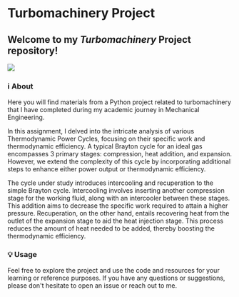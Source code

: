 # Turbomachinery Project
## <b>Welcome to my <em>Turbomachinery</em> Project repository!</b>

<img src="https://www.ictm-aachen.com/en/jcr:content/stage/stageParsys/stage_slide_2/image.img.jpg/1632219009308/AdobeStock-56159073-buehne.jpg" width= "auto" height="auto">

### ℹ️ <b>About</b>
Here you will find materials from a Python project related to turbomachinery that I have completed during my academic journey in Mechanical Engineering.

In this assignment, I delved into the intricate analysis of various Thermodynamic Power Cycles, focusing on their specific work and thermodynamic efficiency. A typical Brayton cycle for an ideal gas encompasses 3 primary stages: compression, heat addition, and expansion. However, we extend the complexity of this cycle by incorporating additional steps to enhance either power output or thermodynamic efficiency.

The cycle under study introduces intercooling and recuperation to the simple Brayton cycle. Intercooling involves inserting another compression stage for the working fluid, along with an intercooler between these stages. This addition aims to decrease the specific work required to attain a higher pressure. Recuperation, on the other hand, entails recovering heat from the outlet of the expansion stage to aid the heat injection stage. This process reduces the amount of heat needed to be added, thereby boosting the thermodynamic efficiency.

### 💡 <b>Usage</b>
Feel free to explore the project and use the code and resources for your learning or reference purposes. If you have any questions or suggestions, please don't hesitate to open an issue or reach out to me.
